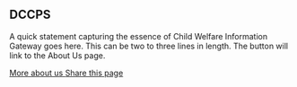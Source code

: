 <section class="usa-hero hero-landing brp-hero" aria-label="Introduction">
  <div class="grid-container">
    <div class="text-img-container">
        <div>
            <h1 class="usa-hero__heading">
                <span class="usa-hero__heading--alt">DCCPS</span>
            </h1> 
            <p>A quick statement capturing the essence of Child Welfare Information Gateway goes here. This can be two to three lines in length. The button will link to the About Us page.</p>
            <div class="hero-btns">
                <a class="usa-button hero-landing-button"
                href="{{ hero.button.href | relative_url }}">
                More about us
                </a>
                <a class="share-page" href="">
                Share this page <i class="fa-solid fa-share-nodes"></i>
                </a>
            </div>
        </div>
        <div class="hero-image"></div>
    </div>
  </div>
</section>
